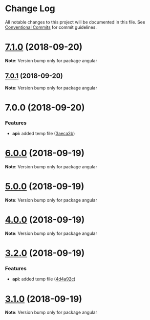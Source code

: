 # Change Log

All notable changes to this project will be documented in this file.
See [Conventional Commits](https://conventionalcommits.org) for commit guidelines.

<a name="7.1.0"></a>
# [7.1.0](https://github.com/heckfordraj/temp/compare/v7.0.1...v7.1.0) (2018-09-20)

**Note:** Version bump only for package angular





<a name="7.0.1"></a>
## [7.0.1](https://github.com/heckfordraj/temp/compare/v6.0.0...v7.0.1) (2018-09-20)

**Note:** Version bump only for package angular





<a name="7.0.0"></a>
# 7.0.0 (2018-09-20)


### Features

* **api:** added temp file ([3aeca3b](https://github.com/heckfordraj/temp/commit/3aeca3b))





<a name="6.0.0"></a>
# [6.0.0](https://github.com/heckfordraj/temp/compare/v5.0.0...v6.0.0) (2018-09-19)

**Note:** Version bump only for package angular





<a name="5.0.0"></a>
# [5.0.0](https://github.com/heckfordraj/temp/compare/v3.2.0...v5.0.0) (2018-09-19)

**Note:** Version bump only for package angular





<a name="4.0.0"></a>
# [4.0.0](https://github.com/heckfordraj/temp/compare/v3.2.0...v4.0.0) (2018-09-19)

**Note:** Version bump only for package angular





<a name="3.2.0"></a>
# [3.2.0](https://github.com/heckfordraj/temp/compare/v3.0.0...v3.2.0) (2018-09-19)


### Features

* **api:** added temp file ([4d4a92c](https://github.com/heckfordraj/temp/commit/4d4a92c))





<a name="3.1.0"></a>
# [3.1.0](https://github.com/heckfordraj/temp/compare/v3.0.0...v3.1.0) (2018-09-19)

**Note:** Version bump only for package angular
